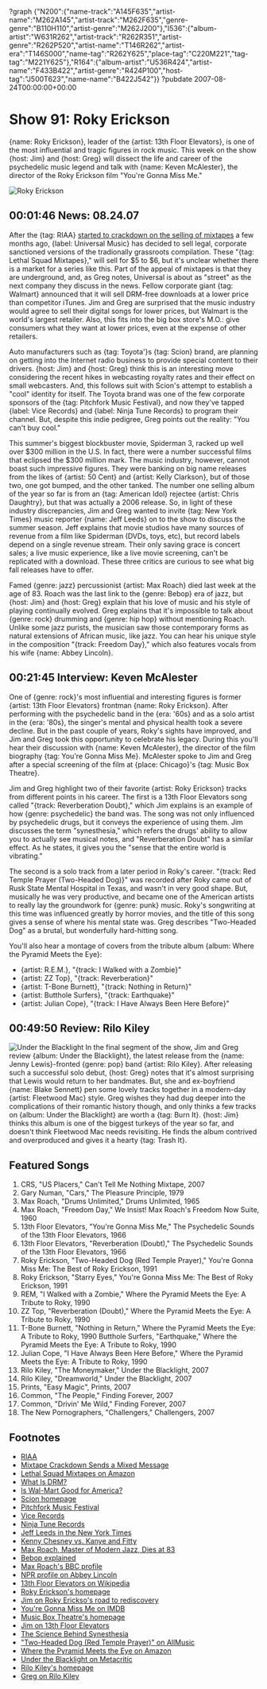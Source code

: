 ?graph {"N200":{"name-track":"A145F635","artist-name":"M262A145","artist-track":"M262F635","genre-genre":"B110H110","artist-genre":"M262J200"},"I536":{"album-artist":"W631R262","artist-track":"R262R351","artist-genre":"R262P520","artist-name":"T146R262","artist-era":"T146S000","name-tag":"R262Y625","place-tag":"C220M221","tag-tag":"M221Y625"},"R164":{"album-artist":"U536R424","artist-name":"F433B422","artist-genre":"R424P100","host-tag":"J500T623","name-name":"B422J542"}}
?pubdate 2007-08-24T00:00:00+00:00

# Show 91: Roky Erickson
{name: Roky Erickson}, leader of the {artist: 13th Floor Elevators}, is one of the most influential and tragic figures in rock music. This week on the show {host: Jim} and {host: Greg} will dissect the life and career of the psychedelic music legend and talk with {name: Keven McAlester}, the director of the Roky Erickson film "You're Gonna Miss Me."

![Roky Erickson](https://sound-images.s3.amazonaws.com/images/2019/rokyerickson-16.jpg)

## 00:01:46 News: 08.24.07
After the {tag: RIAA} [started to crackdown on the selling of mixtapes](/show/61/) a few months ago, {label: Universal Music} has decided to sell legal, corporate sanctioned versions of the tradionally grassroots compilation. These "{tag: Lethal Squad Mixtapes}," will sell for $5 to $6, but it's unclear whether there is a market for a series like this. Part of the appeal of mixtapes is that they are underground, and, as Greg notes, Universal is about as "street" as the next company they discuss in the news. Fellow corporate giant {tag: Walmart} announced that it will sell DRM-free downloads at a lower price than competitor iTunes. Jim and Greg are surprised that the music industry would agree to sell their digital songs for lower prices, but Walmart is the world's largest retailer. Also, this fits into the big box store's M.O.: give consumers what they want at lower prices, even at the expense of other retailers.

Auto manufacturers such as {tag: Toyota'}s {tag: Scion} brand, are planning on getting into the Internet radio business to provide special content to their drivers. {host: Jim} and {host: Greg} think this is an interesting move considering the recent hikes in webcasting royalty rates and their effect on small webcasters. And, this follows suit with Scion's attempt to establish a "cool" identity for itself. The Toyota brand was one of the few corporate sponsors of the {tag: Pitchfork Music Festival}, and now they've tapped {label: Vice Records} and {label: Ninja Tune Records} to program their channel. But, despite this indie pedigree, Greg points out the reality: "You can't buy cool."

This summer's biggest blockbuster movie, Spiderman 3, racked up well over $300 million in the U.S. In fact, there were a number successful films that eclipsed the $300 million mark. The music industry, however, cannot boast such impressive figures. They were banking on big name releases from the likes of {artist: 50 Cent} and {artist: Kelly Clarkson}, but of those two, one got bumped, and the other tanked. The number one selling album of the year so far is from an {tag: American Idol} rejectee {artist: Chris Daughtry}, but that was actually a 2006 release. So, in light of these industry discrepancies, Jim and Greg wanted to invite {tag: New York Times} music reporter {name: Jeff Leeds} on to the show to discuss the summer season. Jeff explains that movie studios have many sources of revenue from a film like Spiderman (DVDs, toys, etc), but record labels depend on a single revenue stream. Their only saving grace is concert sales; a live music experience, like a live movie screening, can't be replicated with a download. These three critics are curious to see what big fall releases have to offer.

Famed {genre: jazz} percussionist {artist: Max Roach} died last week at the age of 83. Roach was the last link to the {genre: Bebop} era of jazz, but {host: Jim} and {host: Greg} explain that his love of music and his style of playing continually evolved. Greg explains that it's impossible to talk about {genre: rock} drumming and {genre: hip hop} without mentioning Roach. Unlike some jazz purists, the musician saw those contemporary forms as natural extensions of African music, like jazz. You can hear his unique style in the composition "{track: Freedom Day}," which also features vocals from his wife {name: Abbey Lincoln}.

## 00:21:45 Interview: Keven McAlester 
One of {genre: rock}'s most influential and interesting figures is former {artist: 13th Floor Elevators} frontman {name: Roky Erickson}. After performing with the psychedelic band in the {era: '60s} and as a solo artist in the {era: '80s}, the singer's mental and physical health took a severe decline. But in the past couple of years, Roky's sights have improved, and Jim and Greg took this opportunity to celebrate his legacy. During this you'll hear their discussion with {name: Keven McAlester}, the director of the film biography {tag: You're Gonna Miss Me}. McAlester spoke to Jim and Greg after a special screening of the film at {place: Chicago}'s {tag: Music Box Theatre}.

Jim and Greg highlight two of their favorite {artist: Roky Erickson} tracks from different points in his career. The first is a 13th Floor Elevators song called "{track: Reverberation Doubt}," which Jim explains is an example of how {genre: psychedelic} the band was. The song was not only influenced by psychedelic drugs, but it conveys the experience of using them. Jim discusses the term "synesthesia," which refers the drugs' ability to allow you to actually see musical notes, and "Reverberation Doubt" has a similar effect. As he states, it gives you the "sense that the entire world is vibrating."

The second is a solo track from a later period in Roky's career. "{track: Red Temple Prayer (Two-Headed Dog)}" was recorded after Roky came out of Rusk State Mental Hospital in Texas, and wasn't in very good shape. But, musically he was very productive, and became one of the American artists to really lay the groundwork for {genre: punk} music. Roky's songwriting at this time was influenced greatly by horror movies, and the title of this song gives a sense of where his mental state was. Greg describes "Two-Headed Dog" as a brutal, but wonderfully hard-hitting song.

You'll also hear a montage of covers from the tribute album {album: Where the Pyramid Meets the Eye}:

- {artist: R.E.M.}, "{track: I Walked with a Zombie}" 
- {artist: ZZ Top}, "{track: Reverberation}" 
- {artist: T-Bone Burnett}, "{track: Nothing in Return}" 
- {artist: Butthole Surfers}, "{track: Earthquake}" 
- {artist: Julian Cope}, "{track: I Have Always Been Here Before}"

## 00:49:50 Review: Rilo Kiley
![Under the Blacklight](http://is3.mzstatic.com/image/thumb/Music/v4/57/79/4b/57794b61-03b8-385e-cf52-e10af6e23dcd/source/600x600bb.jpg "5602901/261661212")
In the final segment of the show, Jim and Greg review {album: Under the Blacklight}, the latest release from the {name: Jenny Lewis}-fronted {genre: pop} band {artist: Rilo Kiley}. After releasing such a successful solo debut, {host: Greg} notes that it's almost surprising that Lewis would return to her bandmates. But, she and ex-boyfriend {name: Blake Sennett} pen some lovely tracks together in a modern-day {artist: Fleetwood Mac} style. Greg wishes they had dug deeper into the complications of their romantic history though, and only thinks a few tracks on {album: Under the Blacklight} are worth a {tag: Burn It}. {host: Jim} thinks this album is one of the biggest turkeys of the year so far, and doesn't think Fleetwood Mac needs revisiting. He finds the album contrived and overproduced and gives it a hearty {tag: Trash It}.



## Featured Songs
1. CRS, "US Placers," Can't Tell Me Nothing Mixtape, 2007
2. Gary Numan, "Cars," The Pleasure Principle, 1979
3. Max Roach, "Drums Unlimited," Drums Unlimited, 1965
4. Max Roach, "Freedom Day," We Insist! Max Roach's Freedom Now Suite, 1960
5. 13th Floor Elevators, "You're Gonna Miss Me," The Psychedelic Sounds of the 13th Floor Elevators, 1966
6. 13th Floor Elevators, "Reverberation (Doubt)," The Psychedelic Sounds of the 13th Floor Elevators, 1966
7. Roky Erickson, "Two-Headed Dog (Red Temple Prayer)," You're Gonna Miss Me: The Best of Roky Erickson, 1991
8. Roky Erickson, "Starry Eyes," You're Gonna Miss Me: The Best of Roky Erickson, 1991
9. REM, "I Walked with a Zombie," Where the Pyramid Meets the Eye: A Tribute to Roky, 1990
10. ZZ Top, "Reverberation (Doubt)," Where the Pyramid Meets the Eye: A Tribute to Roky, 1990
11. T-Bone Burnett, "Nothing in Return," Where the Pyramid Meets the Eye: A Tribute to Roky, 1990 Butthole Surfers, "Earthquake," Where the Pyramid Meets the Eye: A Tribute to Roky, 1990
12. Julian Cope, "I Have Always Been Here Before," Where the Pyramid Meets the Eye: A Tribute to Roky, 1990
13. Rilo Kiley, "The Moneymaker," Under the Blacklight, 2007
14. Rilo Kiley, "Dreamworld," Under the Blacklight, 2007
15. Prints, "Easy Magic", Prints, 2007
16. Common, "The People," Finding Forever, 2007
17. Common, "Drivin' Me Wild," Finding Forever, 2007
18. The New Pornographers, "Challengers," Challengers, 2007

## Footnotes
- [RIAA](http://www.riaa.com/)
- [Mixtape Crackdown Sends a Mixed Message](http://www.nytimes.com/2005/06/16/arts/music/16sann.html?ex=1276574400&en=00cd256ae2dec75c&ei=5090&partner=rs)
- [Lethal Squad Mixtapes on Amazon](http://www.amazon.com/Lethal-Squad-Mixtapes-Infecting-Every/dp/B000RZGFXY)
- [What Is DRM?](http://drm.info/)
- [Is Wal-Mart Good for America?](http://www.pbs.org/wgbh/pages/frontline/shows/walmart/)
- [Scion homepage](http://www.scion.com/)
- [Pitchfork Music Festival](http://www.pitchforkmusicfestival.com/)
- [Vice Records](http://www.vicerecords.com/)
- [Ninja Tune Records](http://www.ninjatune.net/home/)
- [Jeff Leeds in the New York Times](http://topics.nytimes.com/top/reference/timestopics/people/l/jeff_leeds/index.html?inline=nyt-per)
- [Kenny Chesney vs. Kanye and Fitty](http://www.ew.com/ew/article/0,,20051433,00.html)
- [Max Roach, Master of Modern Jazz, Dies at 83](http://www.nytimes.com/2007/08/17/arts/music/17roach.html)
- [Bebop explained](http://www.pbs.org/jazz/lounge/listen_be_bop.htm)
- [Max Roach's BBC profile](http://www.bbc.co.uk/radio3/jazz/profiles/max_roach.shtml)
- [NPR profile on Abbey Lincoln](http://www.npr.org/programs/jazzprofiles/archive/lincoln.html)
- [13th Floor Elevators on Wikipedia](http://en.wikipedia.org/wiki/13th_Floor_Elevators)
- [Roky Erickson's homepage](http://www.rokyerickson.net/)
- [Jim on Roky Erickso's road to rediscovery](http://www.jimdero.com/News2005/RokyFeatureMay8.htm)
- [You're Gonna Miss Me on IMDB](http://www.imdb.com/title/tt0791268/)
- [Music Box Theatre's homepage](http://www.musicboxtheatre.com/)
- [Jim on 13th Floor Elevators](http://www.jimdero.com/News2001/GreatElevators.htm)
- [The Science Behind Synesthesia](http://web.mit.edu/synesthesia/www/)
- ["Two-Headed Dog (Red Temple Prayer)" on AllMusic](http://allmusic.com/cg/amg.dll?p=amg&sql=33:0xfpxxujldse)
- [Where the Pyramid Meets the Eye on Amazon](http://www.amazon.com/Where-Pyramid-Meets-Eye-Erickson/dp/B000005JB5)
- [Under the Blacklight on Metacritic](http://www.metacritic.com/music/artists/rilokiley/undertheblacklight)
- [Rilo Kiley's homepage](http://www.rilokiley.com/)
- [Greg on Rilo Kiley](http://leisureblogs.chicagotribune.com/turn_it_up/2007/08/rilo-kiley-take.html)
